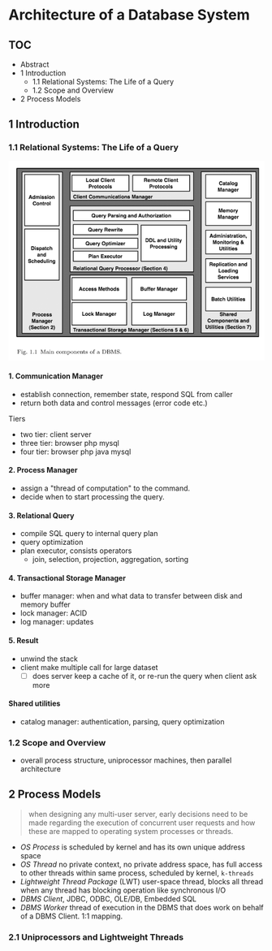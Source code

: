 # Architecture of a Database System

## TOC

- Abstract
- 1 Introduction
  - 1.1 Relational Systems: The Life of a Query
  - 1.2 Scope and Overview
- 2 Process Models

## 1 Introduction

### 1.1 Relational Systems: The Life of a Query

![Fig 1.1 Main component of a DBMS](main-components-of-a-DBMS.png)

#### 1. Communication Manager

- establish connection, remember state, respond SQL from caller
- return both data and control messages (error code etc.)

Tiers

- two tier: client server
- three tier: browser php mysql
- four tier: browser php java mysql

#### 2. Process Manager

- assign a "thread of computation" to the command.
- decide when to start processing the query.

#### 3. Relational Query

- compile SQL query to internal query plan
- query optimization
- plan executor, consists operators
  - join, selection, projection, aggregation, sorting

#### 4. Transactional Storage Manager

- buffer manager: when and what data to transfer between disk and memory buffer
- lock manager: ACID
- log manager: updates

#### 5. Result

- unwind the stack
- client make multiple call for large dataset
  - [ ] does server keep a cache of it, or re-run the query when client ask more

#### Shared utilities

- catalog manager: authentication, parsing, query optimization

### 1.2 Scope and Overview

- overall process structure, uniprocessor machines, then parallel architecture

## 2 Process Models

> when designing any multi-user server, early decisions need to be made regarding the execution of concurrent user requests and how these are mapped to operating system processes or threads.

- *OS Process* is scheduled by kernel and has its own unique address space
- *OS Thread* no private context, no private address space, has full access to other threads within same process, scheduled by kernel, `k-threads`
- *Lightweight Thread Package* (LWT) user-space thread, blocks all thread when any thread has blocking operation like synchronous I/O
- *DBMS Client*, JDBC, ODBC, OLE/DB, Embedded SQL
- *DBMS Worker*  thread of execution in the DBMS that does work on behalf of a DBMS Client. 1:1 mapping.

### 2.1 Uniprocessors and Lightweight Threads
